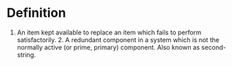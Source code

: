 # Definition

1.  An item kept available to replace an item which fails to perform
    satisfactorily. 2. A redundant component in a system which is not
    the normally active (or prime, primary) component. Also known as
    second-string.
